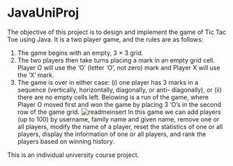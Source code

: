 # JavaUniProj
The objective of this project is to design and implement the game of Tic Tac Toe using Java. It is a two player game, and the rules are as follows:
  1. The game begins with an empty, 3 × 3 grid.
  2. The two players then take turns placing a mark in an empty grid cell. Player O will use the ‘O’ (letter ‘O’, not zero)        mark and Player X will use the ‘X’ mark.
  3. The game is over in either case: (i) one player has 3 marks in a sequence (vertically, horizontally, diagonally, or anti-      diagonally), or (ii) there are no empty cells left.
  Belowing is a run of the game, where Player O moved first and won the game by placing 3 ‘O’s in the second row of the game grid.
![readmeinsert](https://user-images.githubusercontent.com/28494510/49324249-05fab180-f4df-11e8-97bb-bd9cfc6c3e89.png)
In this game we can add players (up to 100) by username, family name and given name, remove one or all players, modify the name of a player, reset the statistics of one or all players, display the information of one or all players, and rank the players based on winning history.

This is an individual university course project.
